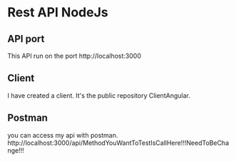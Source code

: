 # Rest API NodeJs
## API port 
This API run on the port http://localhost:3000

## Client 
I have created a client. It's the public repository ClientAngular.

## Postman
you can access my api with postman.
http://localhost:3000/api/MethodYouWantToTestIsCallHere!!!NeedToBeChange!!!
